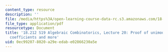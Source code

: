 ```yaml
---
content_type: resource
description: ''
file: /media/https%3A/open-learning-course-data-rc.s3.amazonaws.com/18-212-algebraic-combinatorics-spring-2019/0ec992078020a29eedabe02866230a5e_MIT18_212S19_lec20.pdf
file_type: application/pdf
resourcetype: Document
title: '18.212 S19 Algebraic Combinatorics, Lecture 20: Proof of unimodality of Gaussian
  coefficients and more'
uid: 0ec99207-8020-a29e-edab-e02866230a5e
---
```

